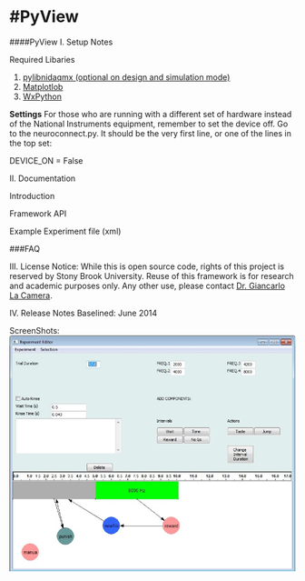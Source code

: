 #PyView
======

####PyView
I. Setup Notes

Required Libaries

1. [pylibnidaqmx (optional on design and simulation mode)](https://code.google.com/p/pylibnidaqmx/)
2. [Matplotlob](http://matplotlib.org/)
3. [WxPython](http://www.wxpython.org/)

**Settings** For those who are running with a different set of hardware instead of the National Instruments equipment, remember to set the device off. Go to the neuroconnect.py. It should be the very first line, or one of the lines in the top set:

DEVICE_ON = False

II. Documentation

Introduction

Framework API

Example Experiment file (xml)


###FAQ

III. License Notice: While this is open source code, rights of this project is reserved by Stony Brook University. Reuse of this framework is for research and academic purposes only. Any other use, please contact [Dr. Giancarlo La Camera](http://medicine.stonybrookmedicine.edu/neurobiology/faculty/lacamera).

IV. Release Notes
Baselined: June 2014

ScreenShots:
![alt tag](https://github.com/lrajmohan/PyView/blob/master/ExpSuite%20-%20Copy/ExpSuite/PyView/screenshots/Editor.jpg)
